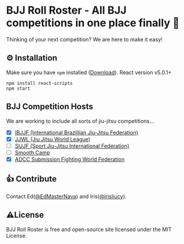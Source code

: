 # BJJ Roll Roster - All BJJ competitions in one place finally 🥋

Thinking of your next competition? We are here to make it easy!

## ⚙️ Installation

Make sure you have `npm` installed ([Download](https://docs.npmjs.com/downloading-and-installing-node-js-and-npm)). React version v5.0.1+

```
npm install react-scripts
npm start
```

## BJJ Competition Hosts

We are working to include all sorts of jiu-jitsu competitions...

- [x] [IBJJF (International Brazillian Jiu-Jitsu Federation)](https://ibjjf.com/events/calendar)
- [x] [JJWL (Jiu Jitsu World League)](https://www.jjworldleague.com/)
- [ ] [SIJJF (Sport Jiu-Jitsu International Federation)](https://sjjif.com/calendar)
- [ ] [Smooth Camp](https://smoothcomp.com/en/events/upcoming)
- [x] [ADCC Submission Fighting World Federation](https://adcombat.com/)

## 👍 Contribute

Contact Ed([@EdMasterNava](https://github.com/EdMasterNava)) and Iris([@irisliucy](https://github.com/irisliucy)). 

## ⚠️License

BJJ Roll Roster is free and open-source site licensed under the MIT License.
